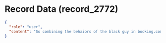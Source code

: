 # Record Data (record_2772)

```json
{
  "role": "user",
  "content": "So combining the behaiors of the black guy in booking.com and servicenow buffalow and otxic ic is there a commonality? "
}
```
